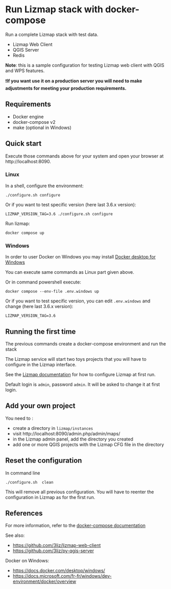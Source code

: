 # Run Lizmap stack with docker-compose

Run a complete Lizmap stack with test data. 

- Lizmap Web Client
- QGIS Server
- Redis

**Note**: this is a sample configuration for testing Lizmap web client with QGIS and WPS features.

❗**If you want use it on a production server you will need to make adjustments for meeting 
your production requirements.**

## Requirements

- Docker engine
- docker-compose v2 
- make (optional in Windows)

## Quick start

Execute those commands above for your system and open your browser at http://localhost:8090.

### Linux

In a shell, configure the environment:
```
./configure.sh configure
```
Or if you want to test specific version (here last 3.6.x version):
```
LIZMAP_VERSION_TAG=3.6 ./configure.sh configure
```

Run lizmap:
```
docker compose up
```

### Windows

In order to user Docker on Windows you may install [Docker desktop for Windows](https://docs.docker.com/desktop/windows/install/)

You can execute same commands as Linux part given above.

Or in command powershell execute:

```
docker compose --env-file .env.windows up
```
Or if you want to test specific version, you can edit `.env.windows` and change (here last 3.6.x version):

```
LIZMAP_VERSION_TAG=3.6
```

## Running the first time

The previous commands create a docker-compose environment and run the stack

The Lizmap service will start two toys projects that you will have to configure in the Lizmap
interface.

See the [Lizmap documentation](https://docs.lizmap.com) for how to configure Lizmap at first run.

Default login is `admin`, password `admin`. It will be asked to change it at first login.

## Add your own project

You need to :
* create a directory in `lizmap/instances`
* visit http://localhost:8090/admin.php/admin/maps/
* in the Lizmap admin panel, add the directory you created
* add one or more QGIS projects with the Lizmap CFG file in the directory

## Reset the configuration

In command line

```
./configure.sh  clean 
```

This will remove all previous configuration. You will have to reenter the configuration in Lizmap
as for the first run.

## References

For more information, refer to the [docker-compose documentation](https://docs.docker.com/compose/)

See also:

- https://github.com/3liz/lizmap-web-client
- https://github.com/3liz/py-qgis-server

Docker on Windows:

- https://docs.docker.com/desktop/windows/
- https://docs.microsoft.com/fr-fr/windows/dev-environment/docker/overview
